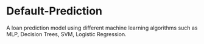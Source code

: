 # Default-Prediction
A loan prediction model using different machine learning algorithms such as MLP, Decision Trees, SVM, Logistic Regression.
